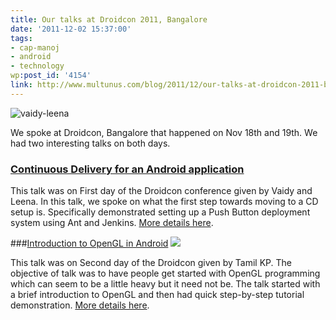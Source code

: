 ```yaml
---
title: Our talks at Droidcon 2011, Bangalore
date: '2011-12-02 15:37:00'
tags:
- cap-manoj
- android
- technology
wp:post_id: '4154'
link: http://www.multunus.com/blog/2011/12/our-talks-at-droidcon-2011-bangalore/
---
```


![vaidy-leena](http://www.multunus.com/wp-content/uploads/2011/12/vaidy-leena.png)

We spoke at Droidcon, Bangalore that happened on Nov 18th and 19th. We had two interesting talks on both days.

### [Continuous Delivery for an Android application](http://funnel.hasgeek.com/droidcon/83-continuous-delivery-for-an-android-application)
This talk was on First day of the Droidcon conference given by Vaidy and Leena. In this talk, we spoke on what the first step towards moving to a CD setup is. Specifically demonstrated setting up a Push Button deployment system using Ant and Jenkins. [More details here](http://funnel.hasgeek.com/droidcon/83-continuous-delivery-for-an-android-application).

###[Introduction to OpenGL in Android](http://funnel.hasgeek.com/droidcon/94-introduction-to-opengl-in-android)
![](http://multunus.herokuapp.com/images/tamil-and-kp.png)

This talk was on Second day of the Droidcon given by Tamil KP. The objective of talk was to have people get started with OpenGL programming which can seem to be a little heavy but it need not be. The talk started with a brief introduction to OpenGL and then had quick step-by-step tutorial demonstration. [More details here](http://funnel.hasgeek.com/droidcon/94-introduction-to-opengl-in-android).
